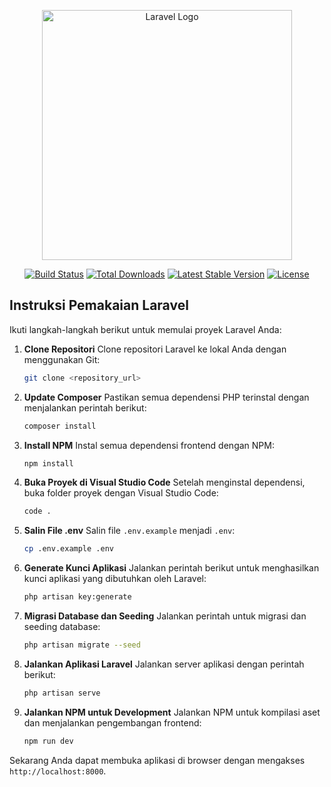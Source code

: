 <p align="center"><a href="https://laravel.com" target="_blank"><img src="https://raw.githubusercontent.com/laravel/art/master/logo-lockup/5%20SVG/2%20CMYK/1%20Full%20Color/laravel-logolockup-cmyk-red.svg" width="400" alt="Laravel Logo"></a></p>

<p align="center">
<a href="https://github.com/laravel/framework/actions"><img src="https://github.com/laravel/framework/workflows/tests/badge.svg" alt="Build Status"></a>
<a href="https://packagist.org/packages/laravel/framework"><img src="https://img.shields.io/packagist/dt/laravel/framework" alt="Total Downloads"></a>
<a href="https://packagist.org/packages/laravel/framework"><img src="https://img.shields.io/packagist/v/laravel/framework" alt="Latest Stable Version"></a>
<a href="https://packagist.org/packages/laravel/framework"><img src="https://img.shields.io/packagist/l/laravel/framework" alt="License"></a>
</p>

## Instruksi Pemakaian Laravel

Ikuti langkah-langkah berikut untuk memulai proyek Laravel Anda:

1. **Clone Repositori**
   Clone repositori Laravel ke lokal Anda dengan menggunakan Git:

   ```bash
   git clone <repository_url>
   ```

2. **Update Composer**
   Pastikan semua dependensi PHP terinstal dengan menjalankan perintah berikut:

   ```bash
   composer install
   ```

3. **Install NPM**
   Instal semua dependensi frontend dengan NPM:

   ```bash
   npm install
   ```

4. **Buka Proyek di Visual Studio Code**
   Setelah menginstal dependensi, buka folder proyek dengan Visual Studio Code:

   ```bash
   code .
   ```

5. **Salin File .env**
   Salin file `.env.example` menjadi `.env`:

   ```bash
   cp .env.example .env
   ```

6. **Generate Kunci Aplikasi**
   Jalankan perintah berikut untuk menghasilkan kunci aplikasi yang dibutuhkan oleh Laravel:

   ```bash
   php artisan key:generate
   ```

7. **Migrasi Database dan Seeding**
   Jalankan perintah untuk migrasi dan seeding database:

   ```bash
   php artisan migrate --seed
   ```

8. **Jalankan Aplikasi Laravel**
   Jalankan server aplikasi dengan perintah berikut:

   ```bash
   php artisan serve
   ```

9. **Jalankan NPM untuk Development**
   Jalankan NPM untuk kompilasi aset dan menjalankan pengembangan frontend:

   ```bash
   npm run dev
   ```

Sekarang Anda dapat membuka aplikasi di browser dengan mengakses `http://localhost:8000`.
